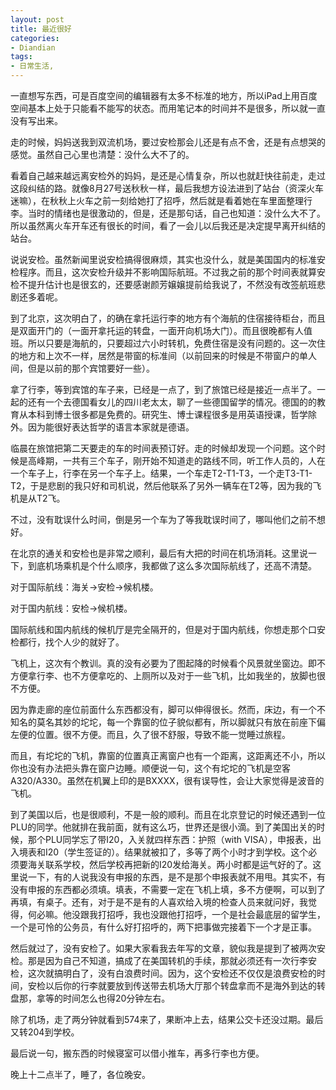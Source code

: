 ```yaml
---
layout: post
title: 最近很好
categories:
- Diandian
tags:
- 日常生活, 
---
```

<p>一直想写东西，可是百度空间的编辑器有太多不标准的地方，所以iPad上用百度空间基本上处于只能看不能写的状态。而用笔记本的时间并不是很多，所以就一直没有写出来。</p>
<p>走的时候，妈妈送我到双流机场，要过安检那会儿还是有点不舍，还是有点想哭的感觉。虽然自己心里也清楚：没什么大不了的。</p>
<p>看着自己越来越远离安检外的妈妈，是还是心情复杂，所以也就赶快往前走，走过这段纠结的路。就像8月27号送秋秋一样，最后我想方设法进到了站台（资深火车迷嘛），在秋秋上火车之前一刻给她打了招呼，然后就是看着她在车里面整理行李。当时的情绪也是很激动的，但是，还是那句话，自己也知道：没什么大不了。所以虽然离火车开车还有很长的时间，看了一会儿以后我还是决定提早离开纠结的站台。</p>
<p>说说安检。虽然新闻里说安检搞得很麻烦，其实也没什么，就是美国国内的标准安检程序。而且，这次安检升级并不影响国际航班。不过我之前的那个时间表就算安检不提升估计也是很玄的，还要感谢颜芳嬢嬢提前给我说了，不然没有改签航班悲剧还多着呢。</p>
<p>到了北京，这次明白了，的确在拿托运行李的地方有个海航的住宿接待柜台，而且是双面开门的（一面开拿托运的转盘，一面开向机场大门）。而且很晚都有人值班。所以只要是海航的，只要超过六小时转机，免费住宿是没有问题的。这一次住的地方和上次不一样，居然是带窗的标准间（以前回来的时候是不带窗户的单人间，但是以前的那个宾馆要好一些）。</p>
<p>拿了行李，等到宾馆的车子来，已经是一点了，到了旅馆已经是接近一点半了。一起的还有一个去德国看女儿的四川老太太，聊了一些德国留学的情况。德国的的教育从本科到博士很多都是免费的。研究生、博士课程很多是用英语授课，哲学除外。因为能很好表达哲学的语言本家就是德语。</p>
<p>临晨在旅馆把第二天要走的车的时间表预订好。走的时候却发现一个问题。这个时候是高峰期，一共有三个车子，刚开始不知道走的路线不同，听工作人员的，人在一个车子上，行李在另一个车子上。结果，一个车走T2-T1-T3，一个走T3-T1-T2，于是悲剧的我只好和司机说，然后他联系了另外一辆车在T2等，因为我的飞机是从T2飞。</p>
<p>不过，没有耽误什么时间，倒是另一个车为了等我耽误时间了，哪叫他们之前不想好。</p>
<p>在北京的通关和安检也是非常之顺利，最后有大把的时间在机场消耗。这里说一下，到底机场乘机是个什么顺序，我都做了这么多次国际航线了，还高不清楚。</p>
<p>对于国际航线：海关→安检→候机楼。</p>
<p>对于国内航线：安检→候机楼。</p>
<p>国际航线和国内航线的候机厅是完全隔开的，但是对于国内航线，你想走那个口安检都行，找个人少的就好了。</p>
<p>飞机上，这次有个教训。真的没有必要为了图起降的时候看个风景就坐窗边。即不方便拿行李、也不方便拿吃的、上厕所以及对于一些飞机，比如我坐的，放脚也很不方便。</p>
<p>因为靠走廊的座位前面什么东西都没有，脚可以伸得很长。然而，床边，有一个不知名的莫名其妙的坨坨，每一个靠窗的位子貌似都有，所以脚就只有放在前座下偏左便的位置。很不方便。而且，久了很不舒服，导致不能一觉睡过旅程。</p>
<p>而且，有坨坨的飞机，靠窗的位置真正离窗户也有一个距离，这距离还不小，所以你也没有办法把头靠在窗户边睡。顺便说一句，这个有坨坨的飞机是空客A320/A330。虽然在机翼上印的是BXXXX，很有误导性，会让大家觉得是波音的飞机。</p>
<p>到了美国以后，也是很顺利，不是一般的顺利。而且在北京登记的时候还遇到一位PLU的同学。他就排在我前面，就有这么巧，世界还是很小滴。到了美国出关的时候，那个PLU同学忘了带I20，入关就四样东西：护照（with VISA），申报表，出入境表和I20（学生签证的）。结果就被扣了，多等了两个小时才到学校。这个必须要海关联系学校，然后学校再把新的I20发给海关。两小时都是运气好的了。这里说一下，有的人说我没有申报的东西，是不是那个申报表就不用甩。其实不，有没有申报的东西都必须填。填表，不需要一定在飞机上填，多不方便啊，可以到了再填，有桌子。还有，对于是不是有的人喜欢给入境的检查人员来就问好，我觉得，何必嘛。他没跟我打招呼，我也没跟他打招呼，一个是社会最底层的留学生，一个是可怜的公务员，有什么好打招呼的，两下把事做完接着下一个才是正事。</p>
<p>然后就过了，没有安检了。如果大家看我去年写的文章，貌似我是提到了被两次安检。那是因为自己不知道，搞成了在美国转机的手续，那就必须还有一次行李安检，这次就搞明白了，没有白浪费时间。因为，这个安检还不仅仅是浪费安检的时间，安检以后你的行李就要放到传送带去机场大厅那个转盘拿而不是海外到达的转盘那，拿等的时间怎么也得20分钟左右。</p>
<p>除了机场，走了两分钟就看到574来了，果断冲上去，结果公交卡还没过期。最后又转204到学校。</p>
<p>最后说一句，搬东西的时候寝室可以借小推车，再多行李也方便。</p>
<p>晚上十二点半了，睡了，各位晚安。</p>
<p>&nbsp;</p>
<p></p>